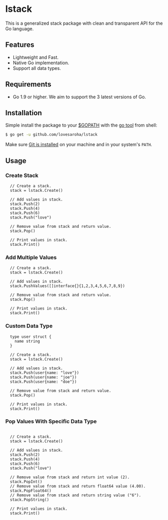 # lstack
This is a generalized stack package with clean and transparent API for the Go language.

## Features
- Lightweight and Fast.
- Native Go implementation.
- Support all data types.

## Requirements
- Go 1.9 or higher. We aim to support the 3 latest versions of Go.

## Installation
Simple install the package to your [$GOPATH](https://github.com/golang/go/wiki/GOPATH "GOPATH") with the [go tool](https://golang.org/cmd/go/ "go command") from shell:
```bash
$ go get -u github.com/lovesaroha/lstack
```
Make sure [Git is installed](https://git-scm.com/downloads) on your machine and in your system's `PATH`.

## Usage

### Create Stack

```Golang
  // Create a stack.
  stack = lstack.Create()

  // Add values in stack.
  stack.Push(2)
  stack.Push(4)
  stack.Push(6)
  stack.Push("love")

  // Remove value from stack and return value.
  stack.Pop()

  // Print values in stack.
  stack.Print()

```

### Add Multiple Values

```Golang
  // Create a stack.
  stack = lstack.Create()

  // Add values in stack.
  stack.PushValues([]interface{}{1,2,3,4,5,6,7,8,9})

  // Remove value from stack and return value.
  stack.Pop()

  // Print values in stack.
  stack.Print()

```

### Custom Data Type
```Golang 
  type user struct {
    name string
  }

  // Create a stack.
  stack = lstack.Create()

  // Add values in stack.
  stack.Push(user{name: "love"})
  stack.Push(user{name: "joe"})
  stack.Push(user{name: "doe"})

  // Remove value from stack and return value.
  stack.Pop()

  // Print values in stack.
  stack.Print()

```

### Pop Values With Specific Data Type
```Golang 

  // Create a stack.
  stack = lstack.Create()

  // Add values in stack.
  stack.Push(2)
  stack.Push(4)
  stack.Push(6)
  stack.Push("love")

  // Remove value from stack and return int value (2).
  stack.PopInt()
  // Remove value from stack and return float64 value (4.00).
  stack.PopFloat64()
  // Remove value from stack and return string value ("6").
  stack.PopString()

  // Print values in stack.
  stack.Print()
